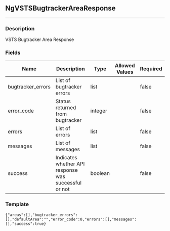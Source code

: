 ## NgVSTSBugtrackerAreaResponse
---
### Description
VSTS Bugtracker Area Response
### Fields
| Name | Description | Type | Allowed Values | Required |
| ---- | ----------- | ---- | -------------- | -------- |
| bugtracker_errors | List of bugtracker errors | list |  | false |
| error_code | Status returned from bugtracker | integer |  | false |
| errors | List of errors | list |  | false |
| messages | List of messages | list |  | false |
| success | Indicates whether API response was successful or not | boolean |  | false |
### Template
```
{"areas":[],"bugtracker_errors":[],"defaultArea":"","error_code":0,"errors":[],"messages":[],"success":true}
```
